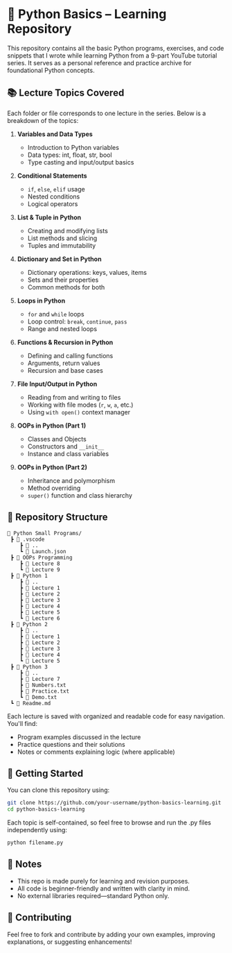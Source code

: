 # 🐍 Python Basics – Learning Repository

This repository contains all the basic Python programs, exercises, and code snippets that I wrote while learning Python from a 9-part YouTube tutorial series. It serves as a personal reference and practice archive for foundational Python concepts.

## 📚 Lecture Topics Covered

Each folder or file corresponds to one lecture in the series. Below is a breakdown of the topics:

1. **Variables and Data Types**  
   - Introduction to Python variables  
   - Data types: int, float, str, bool  
   - Type casting and input/output basics

2. **Conditional Statements**  
   - `if`, `else`, `elif` usage  
   - Nested conditions  
   - Logical operators

3. **List & Tuple in Python**  
   - Creating and modifying lists  
   - List methods and slicing  
   - Tuples and immutability

4. **Dictionary and Set in Python**  
   - Dictionary operations: keys, values, items  
   - Sets and their properties  
   - Common methods for both

5. **Loops in Python**  
   - `for` and `while` loops  
   - Loop control: `break`, `continue`, `pass`  
   - Range and nested loops

6. **Functions & Recursion in Python**  
   - Defining and calling functions  
   - Arguments, return values  
   - Recursion and base cases

7. **File Input/Output in Python**  
   - Reading from and writing to files  
   - Working with file modes (`r`, `w`, `a`, etc.)  
   - Using `with open()` context manager

8. **OOPs in Python (Part 1)**  
   - Classes and Objects  
   - Constructors and `__init__`  
   - Instance and class variables

9. **OOPs in Python (Part 2)**  
   - Inheritance and polymorphism  
   - Method overriding  
   - `super()` function and class hierarchy

## 📁 Repository Structure

```
📁 Python Small Programs/
 ┣ 📁 .vscode
    ┣ 📁 ..
    ┗ 📄 Launch.json
 ┣ 📁 OOPs Programming
    ┣ 📄 Lecture 8
    ┗ 📄 Lecture 9
 ┣ 📁 Python 1
    ┣ 📁 ..
    ┣ 📄 Lecture 1
    ┣ 📄 Lecture 2
    ┣ 📄 Lecture 3
    ┣ 📄 Lecture 4
    ┣ 📄 Lecture 5
    ┗ 📄 Lecture 6
 ┣ 📁 Python 2
    ┣ 📁 ..
    ┣ 📄 Lecture 1
    ┣ 📄 Lecture 2
    ┣ 📄 Lecture 3
    ┣ 📄 Lecture 4
    ┗ 📄 Lecture 5
 ┣ 📁 Python 3
    ┣ 📁 ..
    ┣ 📄 Lecture 7
    ┣ 📄 Numbers.txt
    ┣ 📄 Practice.txt
    ┗ 📄 Demo.txt
 ┗ 📄 Readme.md
```
Each lecture is saved with organized and readable code for easy navigation. You'll find:

- Program examples discussed in the lecture  
- Practice questions and their solutions  
- Notes or comments explaining logic (where applicable)

## 🚀 Getting Started

You can clone this repository using:

```bash
git clone https://github.com/your-username/python-basics-learning.git
cd python-basics-learning
```
Each topic is self-contained, so feel free to browse and run the .py files independently using:

```bash
python filename.py
```

## 📝 Notes

- This repo is made purely for learning and revision purposes.
- All code is beginner-friendly and written with clarity in mind.
- No external libraries required—standard Python only.

## 🤝 Contributing

Feel free to fork and contribute by adding your own examples, improving explanations, or suggesting enhancements!

